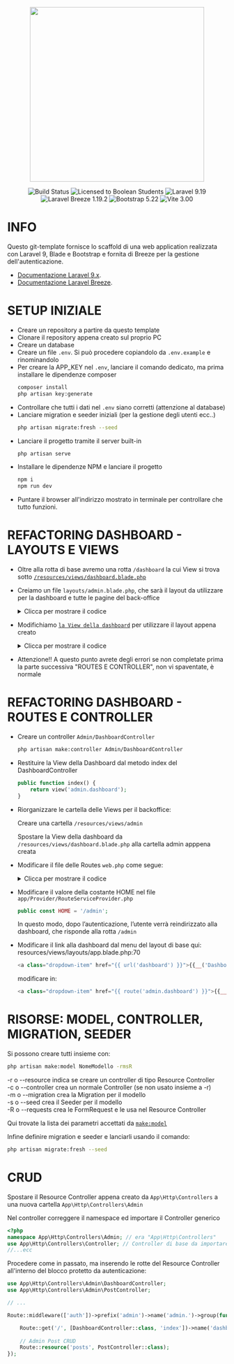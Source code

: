 <p align="center"><a href="https://laravel.com" target="_blank"><img src="https://raw.githubusercontent.com/laravel/art/master/logo-lockup/5%20SVG/2%20CMYK/1%20Full%20Color/laravel-logolockup-cmyk-red.svg" width="400"></a></p>

<p align="center">
<img src="https://img.shields.io/badge/template-tested-green" alt="Build Status">
<img src="https://img.shields.io/badge/license-boolean_95-blue" alt="Licensed to Boolean Students" />
<img src="https://img.shields.io/badge/laravel-9.19-red" alt="Laravel 9.19" />
<img src="https://img.shields.io/badge/laravel_breeze-1.19.2-red" alt="Laravel Breeze 1.19.2" />
<img src="https://img.shields.io/badge/bootstrap-5.22-red" alt="Bootstrap 5.22" />
<img src="https://img.shields.io/badge/vite-3.00-red" alt="Vite 3.00" />
</p>

# INFO

Questo git-template fornisce lo scaffold di una web application realizzata con Laravel 9, Blade e Bootstrap e fornita di Breeze per la gestione dell'autenticazione. 

- [Documentazione Laravel 9.x](https://laravel.com/docs/9.x).
- [Documentazione Laravel Breeze](https://laravel.com/docs/10.x/starter-kits).

# SETUP INIZIALE

- Creare un repository a partire da questo template
- Clonare il repository appena creato sul proprio PC
- Creare un database
- Creare un file `.env`. Si può procedere copiandolo da `.env.example` e rinominandolo
- Per creare la APP_KEY nel `.env`, lanciare il comando dedicato, ma prima installare le dipendenze composer
	```bash
    composer install
	php artisan key:generate
	```
- Controllare che tutti i dati nel `.env` siano corretti (attenzione al database)
- Lanciare migration e seeder iniziali (per la gestione degli utenti ecc..)
	```bash
	php artisan migrate:fresh --seed
	```
- Lanciare il progetto tramite il server built-in
	```bash
	php artisan serve
	```
- Installare le dipendenze NPM e lanciare il progetto
	```bash
	npm i
	npm run dev
	```
- Puntare il browser all'indirizzo mostrato in terminale per controllare che tutto funzioni.

# REFACTORING DASHBOARD - LAYOUTS E VIEWS

- Oltre alla rotta di base avremo una rotta `/dashboard` la cui View si trova sotto [`/resources/views/dashboard.blade.php`](/resources/views/dashboard.blade.php)
- Creiamo un file `layouts/admin.blade.php`, che sarà il layout da utilizzare per la dashboard e tutte le pagine del back-office
	<details>
	<summary>Clicca per mostrare il codice</summary>

	```php
	<!doctype html>
	<html lang="{{ str_replace('_', '-', app()->getLocale()) }}">

	<head>
		<meta charset="utf-8">
		<meta name="viewport" content="width=device-width, initial-scale=1">

		<!-- CSRF Token -->
		<meta name="csrf-token" content="{{ csrf_token() }}">

		<title>{{ config('app.name', 'Laravel') }}</title>

		<!-- Fontawesome 6 cdn -->
		<link rel='stylesheet' href='https://cdnjs.cloudflare.com/ajax/libs/font-awesome/6.2.0/css/all.min.css' integrity='sha512-xh6O/CkQoPOWDdYTDqeRdPCVd1SpvCA9XXcUnZS2FmJNp1coAFzvtCN9BmamE+4aHK8yyUHUSCcJHgXloTyT2A==' crossorigin='anonymous' referrerpolicy='no-referrer' />

		<!-- Fonts -->
		<link rel="dns-prefetch" href="//fonts.gstatic.com">
		<link href="https://fonts.googleapis.com/css?family=Nunito" rel="stylesheet">

		<!-- Usando Vite -->
		@vite(['resources/js/app.js'])
	</head>

	<body>
		<div id="app">

			<div class="container-fluid vh-100">
				<div class="row h-100">
					<nav id="sidebarMenu" class="col-md-3 col-lg-2 d-md-block bg-dark navbar-dark sidebar collapse">
						<div class="position-sticky pt-3">
							<ul class="nav flex-column">

								<li class="nav-item">
									<a class="nav-link text-white" href="/">
										<i class="fa-solid fa-home-alt fa-lg fa-fw"></i> Home
									</a>
								</li>

								<li class="nav-item">
									<a class="nav-link text-white {{ Route::currentRouteName() == 'admin.dashboard' ? 'bg-secondary' : '' }}" href="{{route('admin.dashboard')}}">
										<i class="fa-solid fa-tachometer-alt fa-lg fa-fw"></i> Dashboard
									</a>
								</li>

								<li class="nav-item">
									<a class="nav-link text-white" href="{{ route('logout') }}" onclick="event.preventDefault(); document.getElementById('logout-form').submit();">
										<i class="fa-solid fa-sign-out-alt fa-lg fa-fw"></i> {{ __('Logout') }}
									</a>
									<form id="logout-form" action="{{ route('logout') }}" method="POST" class="d-none">
										@csrf
									</form>
								</li>

							</ul>

						</div>
					</nav>

					<main class="col-md-9 ms-sm-auto col-lg-10 px-md-4">
						@yield('content')
					</main>
				</div>
			</div>

		</div>
	</body>

	</html>
	```
	</details>

	
- Modifichiamo [`la View della dashboard`](/resources/views/dashboard.blade.php) per utilizzare il layout appena creato
	<details>
	<summary>Clicca per mostrare il codice</summary>
	
	```php
	@extends('layouts.admin')

	@section('content')
	<div class="container-fluid mt-4">
		<div class="row justify-content-center">
			<div class="col-md-8">
				<div class="card">
					<div class="card-header">{{ __('Dashboard') }}</div>

					<div class="card-body">
						@if (session('status'))
						<div class="alert alert-success" role="alert">
							{{ session('status') }}
						</div>
						@endif

						{{ __('You are logged in!') }}
					</div>
				</div>
			</div>
		</div>
	</div>
	@endsection
	```
	</details>

 - Attenzione!! A questo punto avrete degli errori se non completate prima la parte successiva "ROUTES E CONTROLLER", non vi spaventate, è normale

# REFACTORING DASHBOARD - ROUTES E CONTROLLER

- Creare un controller `Admin/DashboardController` 
	```bash
	php artisan make:controller Admin/DashboardController
	```
- Restituire la View della Dashboard dal metodo index del DashboardController
	```php
	public function index() {
		return view('admin.dashboard');
	}
	```
- Riorganizzare le cartella delle Views per il backoffice:

	Creare una cartella `/resources/views/admin`

	Spostare la View della dashboard da `/resources/views/dashboard.blade.php` alla cartella admin apppena creata

- Modificare il file delle Routes `web.php` come segue:
	<details>
	<summary>Clicca per mostrare il codice</summary>

	```php
	use Illuminate\Support\Facades\Route;
	use App\Http\Controllers\Admin\DashboardController; //<---- Import del controller precedentemente creato!
	
	/* ... */

	Route::get('/', function () {
		return view('welcome');
	});

	Route::middleware(['auth'])
		->prefix('admin') //definisce il prefisso "admin/" per le rotte di questo gruppo
		->name('admin.') //definisce il pattern con cui generare i nomi delle rotte cioè "admin.qualcosa"
		->group(function () {
		
			//Siamo nel gruppo quindi:
			// - il percorso "/" diventa "admin/"
			// - il nome della rotta ->name("dashboard") diventa ->name("admin.dashboard")
			Route::get('/', [DashboardController::class, 'index'])->name('dashboard');

	});

	require __DIR__.'/auth.php';
	```
	</details>

- Modificare il valore della costante HOME nel file `app/Provider/RouteServiceProvider.php`
	```php
	public const HOME = '/admin';
	```
	In questo modo, dopo l’autenticazione, l’utente verrà reindirizzato alla dashboard, che risponde alla rotta `/admin`

- Modificare il link alla dashboard dal menu del layout di base qui: resources/views/layouts/app.blade.php:70
	```php
    <a class="dropdown-item" href="{{ url('dashboard') }}">{{__('Dashboard')}}</a>
	```
     modificare in:
	```php
    <a class="dropdown-item" href="{{ route('admin.dashboard') }}">{{__('Dashboard')}}</a>
	```

# RISORSE: MODEL, CONTROLLER, MIGRATION, SEEDER

Si possono creare tutti insieme con:

```bash
php artisan make:model NomeModello -rmsR
```

-r o --resource indica se creare un controller di tipo Resource Controller
<br>
-c o --controller crea un normale Controller (se non usato insieme a -r)
<br>
-m o --migration crea la Migration per il modello
<br>
-s o --seed crea il Seeder per il modello
<br>
-R o --requests crea le FormRequest e le usa nel Resource Controller
<br>

Qui trovate la lista dei parametri accettati da [`make:model`](https://artisan.page/#makemodel)

Infine definire migration e seeder e lanciarli usando il comando:
```bash
php artisan migrate:fresh --seed
```

# CRUD

Spostare il Resource Controller appena creato da `App\Http\Controllers` a una nuova cartella `App\Http\Controllers\Admin` 

Nel controller correggere il namespace ed importare il Controller generico
```php
<?php
namespace App\Http\Controllers\Admin; // era "App\Http\Controllers"
use App\Http\Controllers\Controller; // Controller di base da importare
//...ecc
```

Procedere come in passato, ma inserendo le rotte del Resource Controller all'interno del blocco protetto da autenticazione:

```php
use App\Http\Controllers\Admin\DashboardController;
use App\Http\Controllers\Admin\PostController;

// ...

Route::middleware(['auth'])->prefix('admin')->name('admin.')->group(function () {

	Route::get('/', [DashboardController::class, 'index'])->name('dashboard');
    
	// Admin Post CRUD
    Route::resource('posts', PostController::class);
});
```
